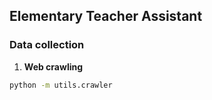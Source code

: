 ## Elementary Teacher Assistant

### Data collection

1. **Web crawling**

~~~bash
python -m utils.crawler
~~~